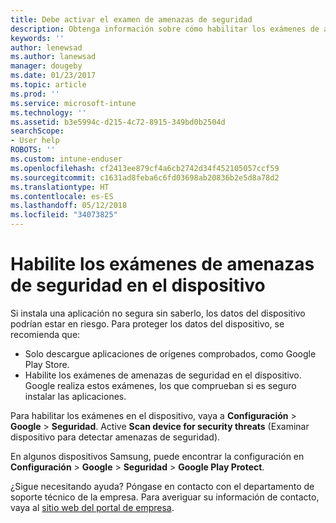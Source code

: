 ```yaml
---
title: Debe activar el examen de amenazas de seguridad
description: Obtenga información sobre cómo habilitar los exámenes de amenazas de seguridad en el dispositivo
keywords: ''
author: lenewsad
ms.author: lanewsad
manager: dougeby
ms.date: 01/23/2017
ms.topic: article
ms.prod: ''
ms.service: microsoft-intune
ms.technology: ''
ms.assetid: b3e5994c-d215-4c72-8915-349bd0b2504d
searchScope:
- User help
ROBOTS: ''
ms.custom: intune-enduser
ms.openlocfilehash: cf2413ee879cf4a6cb2742d34f452105057ccf59
ms.sourcegitcommit: c1631ad8feba6c6fd03698ab20836b2e5d8a78d2
ms.translationtype: HT
ms.contentlocale: es-ES
ms.lasthandoff: 05/12/2018
ms.locfileid: "34073825"
---
```

# <a name="enable-security-threat-scans-on-your-device"></a>Habilite los exámenes de amenazas de seguridad en el dispositivo 
Si instala una aplicación no segura sin saberlo, los datos del dispositivo podrían estar en riesgo. Para proteger los datos del dispositivo, se recomienda que: 

* Solo descargue aplicaciones de orígenes comprobados, como Google Play Store.  
* Habilite los exámenes de amenazas de seguridad en el dispositivo. Google realiza estos exámenes, los que comprueban si es seguro instalar las aplicaciones.  

Para habilitar los exámenes en el dispositivo, vaya a **Configuración** > **Google** > **Seguridad**. Active **Scan device for security threats** (Examinar dispositivo para detectar amenazas de seguridad).  

En algunos dispositivos Samsung, puede encontrar la configuración en **Configuración** > **Google** > **Seguridad** > **Google Play Protect**.

¿Sigue necesitando ayuda? Póngase en contacto con el departamento de soporte técnico de la empresa. Para averiguar su información de contacto, vaya al [sitio web del portal de empresa](https://portal.manage.microsoft.com#HelpDeskDialog). 

